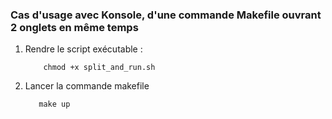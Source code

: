 ### Cas d'usage avec Konsole, d'une commande Makefile ouvrant 2 onglets en même temps 


1. Rendre le script exécutable :
   ```
       chmod +x split_and_run.sh
    ```

2. Lancer la commande makefile

      ```
         make up
      ```
